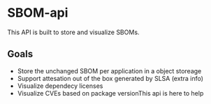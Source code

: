 # SBOM-api

This API is built to store and visualize SBOMs.

## Goals

- Store the unchanged SBOM per application in a object storeage
- Support attesation out of the box generated by SLSA (extra info)
- Visualize dependecy licenses
- Visualize CVEs based on package versionThis api is here to help
